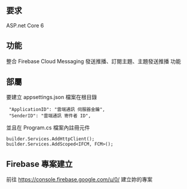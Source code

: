 ## 要求

ASP.net Core 6

## 功能

整合 Firebase Cloud Messaging  發送推播、訂閱主題、主題發送推播 功能

## 部屬

要建立 appsettings.json  檔案在根目錄

```
 "ApplicationID": "雲端通訊 伺服器金鑰",
 "SenderID": "雲端通訊 寄件者 ID",
```

並且在 Program.cs 檔案內註冊元件

```
builder.Services.AddHttpClient();
builder.Services.AddScoped<IFCM, FCM>();
```

## Firebase 專案建立

前往 https://console.firebase.google.com/u/0/  建立妳的專案
